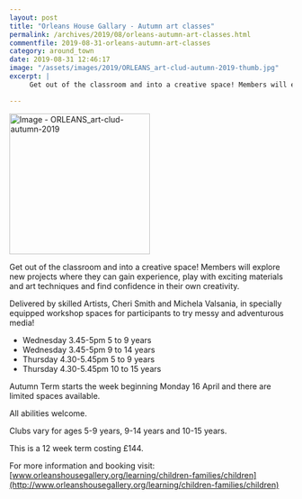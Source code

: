 ```yaml
---
layout: post
title: "Orleans House Gallary - Autumn art classes"
permalink: /archives/2019/08/orleans-autumn-art-classes.html
commentfile: 2019-08-31-orleans-autumn-art-classes
category: around_town
date: 2019-08-31 12:46:17
image: "/assets/images/2019/ORLEANS_art-clud-autumn-2019-thumb.jpg"
excerpt: |
     Get out of the classroom and into a creative space! Members will explore new projects where they can gain experience, play with exciting materials and art techniques and find confidence in their own creativity.

---
```

<a href="/assets/images/2019/ORLEANS_art-clud-autumn-2019.jpg" title="Click for a larger image"><img src="/assets/images/2019/ORLEANS_art-clud-autumn-2019-thumb.jpg" width="250" alt="Image - ORLEANS_art-clud-autumn-2019"  class="photo right"/></a>

Get out of the classroom and into a creative space! Members will explore new projects where they can gain experience, play with exciting materials and art techniques and find confidence in their own creativity.

Delivered by skilled Artists, Cheri Smith and Michela Valsania, in specially equipped workshop spaces for participants to try messy and adventurous media!

- Wednesday  3.45-5pm  5 to 9 years
- Wednesday  3.45-5pm  9 to 14 years
- Thursday  4.30-5.45pm  5 to 9 years
- Thursday  4.30-5.45pm  10 to 15 years

Autumn Term starts the week beginning Monday 16 April and there are limited spaces available.

All abilities welcome.

Clubs vary for ages 5-9 years, 9-14 years and 10-15 years.

This is a 12 week term costing &pound;144.

For more information and booking visit: [www.orleanshousegallery.org/learning/children-families/children](http://www.orleanshousegallery.org/learning/children-families/children)

